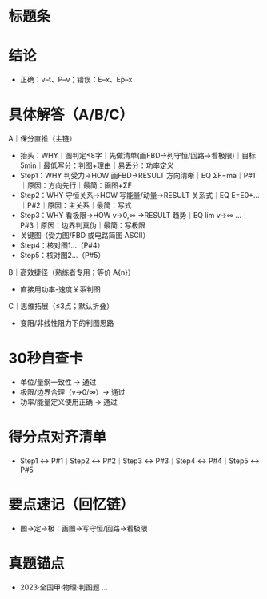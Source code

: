 # 标题条

# 结论
- 正确：v–t、P–v；错误：E–x、Ep–x

# 具体解答（A/B/C）

A｜保分直推（主链）
- 抬头：WHY｜图判定≤8字｜先做清单(画FBD→列守恒/回路→看极限)｜目标5min｜最低写分：判图+理由｜易丢分：功率定义
- Step1：WHY 判受力→HOW 画FBD→RESULT 方向清晰｜EQ ΣF=ma｜P#1｜原因：方向先行｜最简：画图+ΣF
- Step2：WHY 守恒关系→HOW 写能量/动量→RESULT 关系式｜EQ E=E0+…｜P#2｜原因：主关系｜最简：写式
- Step3：WHY 看极限→HOW v→0,∞ →RESULT 趋势｜EQ lim v→∞ …｜P#3｜原因：边界判真伪｜最简：写极限
- 关键图（受力图/FBD 或电路简图 ASCII）
- Step4：核对图1…（P#4）
- Step5：核对图2…（P#5）

B｜高效捷径（熟练者专用；等价 A{n}）
- 直接用功率-速度关系判图

C｜思维拓展（≤3点；默认折叠）
- 变阻/非线性阻力下的判图思路

# 30秒自查卡
- 单位/量纲一致性 → 通过
- 极限/边界合理（v→0/∞）→ 通过
- 功率/能量定义使用正确 → 通过

# 得分点对齐清单
- Step1 ↔ P#1｜Step2 ↔ P#2｜Step3 ↔ P#3｜Step4 ↔ P#4｜Step5 ↔ P#5

# 要点速记（回忆链）
- 图→定→极：画图→写守恒/回路→看极限

# 真题锚点
- 2023·全国甲·物理·判图题 …

